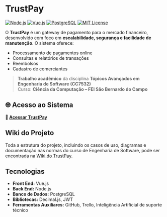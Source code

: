 # TrustPay

[![Node.js](https://img.shields.io/badge/Node.js-339933?style=flat&logo=node.js&logoColor=white)](https://nodejs.org/) 
[![Vue.js](https://img.shields.io/badge/Vue.js-4FC08D?style=flat&logo=vue.js&logoColor=white)](https://vuejs.org/) 
[![PostgreSQL](https://img.shields.io/badge/PostgreSQL-316192?style=flat&logo=postgresql&logoColor=white)](https://www.postgresql.org/)
[![MIT License](https://img.shields.io/badge/License-MIT-blue.svg)](LICENSE)

O **TrustPay** é um gateway de pagamento para o mercado financeiro, desenvolvido com foco em **escalabilidade, segurança e facilidade de manutenção**. O sistema oferece:

- Processamento de pagamentos online
- Consultas e relatórios de transações
- Reembolsos
- Cadastro de comerciantes

> **Trabalho acadêmico** da disciplina **Tópicos Avançados em Engenharia de Software (CC7532)**  
> Curso: **Ciência da Computação – FEI São Bernardo do Campo**

## 🌐 Acesso ao Sistema

**🔗 [Acessar TrustPay](https://lucassilvahub.github.io/TrustPay/)**

## Wiki do Projeto

Toda a estrutura do projeto, incluindo os casos de uso, diagramas e documentação nas normas do curso de Engenharia de Software, pode ser encontrada na [Wiki do TrustPay](https://github.com/lucassilvahub/TrustPay/wiki).

## Tecnologias

- **Front End:** Vue.js  
- **Back End:** Node.js  
- **Banco de Dados:** PostgreSQL  
- **Bibliotecas:** Decimal.js, JWT  
- **Ferramentas Auxiliares:** GitHub, Trello, Inteligência Artificial de suporte técnico
